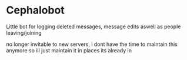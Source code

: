# Cephalobot

Little bot for logging deleted messages, message edits aswell as people leaving/joining

no longer invitable to new servers, i dont have the time to maintain this anymore so ill just maintain it in places its already in
